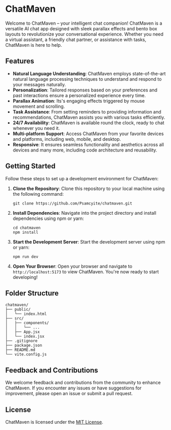 
# ChatMaven

Welcome to ChatMaven – your intelligent chat companion! ChatMaven is a versatile AI chat app designed with sleek parallax effects and bento box layouts to revolutionize your conversational experience. Whether you need a virtual assistant, a friendly chat partner, or assistance with tasks, ChatMaven is here to help.

## Features

- **Natural Language Understanding**: ChatMaven employs state-of-the-art natural language processing techniques to understand and respond to your messages naturally.
- **Personalization**: Tailored responses based on your preferences and past interactions ensure a personalized experience every time.
- **Parallax Animation**: Its's engaging effects triggered by mouse movement and scrolling.
- **Task Assistance**: From setting reminders to providing information and recommendations, ChatMaven assists you with various tasks efficiently.
- **24/7 Availability**: ChatMaven is available round the clock, ready to chat whenever you need it.
- **Multi-platform Support**: Access ChatMaven from your favorite devices and platforms, including web, mobile, and desktop.
- **Responsive**: It ensures seamless functionality and aesthetics across all devices and many more, including code architecture and reusability.

## Getting Started

Follow these steps to set up a development environment for ChatMaven:

1. **Clone the Repository**: Clone this repository to your local machine using the following command:
   ```
   git clone https://github.com/Psamcyite/chatmaven.git
   ```

2. **Install Dependencies**: Navigate into the project directory and install dependencies using npm or yarn:
   ```
   cd chatmaven
   npm install
   ```

3. **Start the Development Server**: Start the development server using npm or yarn:
   ```
   npm run dev
   ```

4. **Open Your Browser**: Open your browser and navigate to `http://localhost:5173` to view ChatMaven. You're now ready to start developing!

## Folder Structure

```
chatmaven/
├── public/
│   └── index.html
├── src/
│   ├── components/
│   │   └── ...
│   ├── App.jsx
│   └── index.jsx
├── .gitignore
├── package.json
├── README.md
└── vite.config.js
```

## Feedback and Contributions

We welcome feedback and contributions from the community to enhance ChatMaven. If you encounter any issues or have suggestions for improvement, please open an issue or submit a pull request.

## License

ChatMaven is licensed under the [MIT License](LICENSE).

